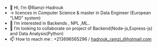 - 👋 Hi, I’m @Ramzi-Hadrouk 
- -> licences in Computer Science & master in Data Engineer  (European "LMD" system)
- 👀 I’m interested in Backends , NPL ,ML..
- 💞️ I’m looking to collaborate on project of Backend(Node-js,Express-js) and Data Analysis(Python)
- 📫 How to reach me : +213696565296 / hadrouk_ramzi_@hotmail.com

